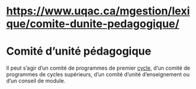 # https://www.uqac.ca/mgestion/lexique/comite-dunite-pedagogique/

# Comité d’unité pédagogique
Il peut s’agir d’un comité de programmes de premier [cycle](https://www.uqac.ca/mgestion/lexique/comite-dunite-pedagogique/<https:/www.uqac.ca/mgestion/lexique/cycle/>), d’un comité de programmes de cycles supérieurs, d’un comité d’unité d’enseignement ou d’un conseil de module.
